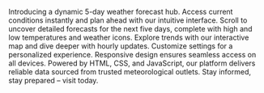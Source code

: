 Introducing a dynamic 5-day weather forecast hub. Access current conditions instantly and plan ahead with our intuitive interface. Scroll to uncover detailed forecasts for the next five days, complete with high and low temperatures and weather icons. Explore trends with our interactive map and dive deeper with hourly updates. Customize settings for a personalized experience. Responsive design ensures seamless access on all devices. Powered by HTML, CSS, and JavaScript, our platform delivers reliable data sourced from trusted meteorological outlets. Stay informed, stay prepared – visit today.
